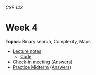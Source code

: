_CSE 143_
# Week 4
__Topics__: Binary search, Complexity, Maps
* [Lecture notes](lecture-notes.md)
	* [Code](code)
* [Check-in meeting](check-in-meeting.md)  ([Answers](check-in-meeting-answers.md))
* [Practice Midterm](../../exams/midterm/practice-midterm.md)  ([Answers](../../exams/midterm/practice-midterm-answers.md))
